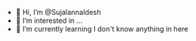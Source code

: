 - 👋 Hi, I’m @Sujalannaldesh
- 👀 I’m interested in ...
- 🌱 I’m currently learning 
I don't know anything in here

<!---
Sujalannaldesh/Sujalannaldesh is a ✨ special ✨ repository because its `README.md` (this file) appears on your GitHub profile.
You can click the Preview link to take a look at your changes.
--->
